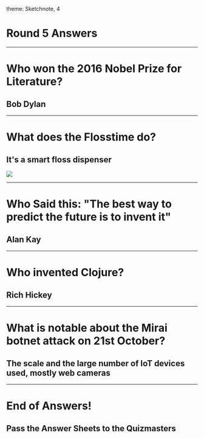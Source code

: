 theme: Sketchnote, 4

# Round 5 Answers

---

# Who won the 2016 Nobel Prize for Literature?

## Bob Dylan

---

# What does the Flosstime do?

## It's a smart floss dispenser
![](https://www.youtube.com/watch?v=VeJX3jU0woQ)

---

# Who Said this: "The best way to predict the future is to invent it"

## Alan Kay

---

# Who invented Clojure?

## Rich Hickey

---

# What is notable about the Mirai botnet attack on 21st October?

## The scale and the large number of IoT devices used, mostly web cameras



---

# End of Answers!

## Pass the Answer Sheets to the Quizmasters

